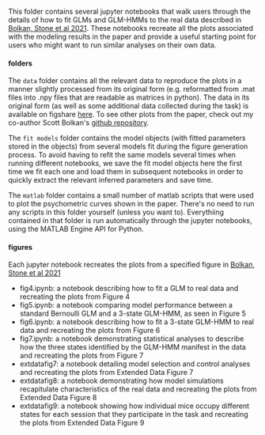 This folder contains several jupyter notebooks that walk users through the details of how to fit GLMs and GLM-HMMs to the real data described in [Bolkan, Stone et al 2021](https://www.biorxiv.org/content/10.1101/2021.07.23.453573v1). These notebooks recreate all the plots associated with the modeling results in the paper and provide a useful starting point for users who might want to run similar analyses on their own data. 

#### folders
The <code>data</code> folder contains all the relevant data to reproduce the plots in a manner slightly processed from its original form (e.g. reformatted from .mat files into .npy files that are readable as matrices in python). The data in its original form (as well as some additional data collected during the task) is available on figshare [here](https://figshare.com/search?q=10.6084%2Fm9.figshare.17299142). To see other plots from the paper, check out my co-author Scott Bolkan's [github repository](https://github.com/ssbolkan/BolkanStoneEtAl). 

The <code>fit models</code> folder contains the model objects (with fitted parameters stored in the objects) from several models fit during the figure generation process. To avoid having to refit the same models several times when running different notebooks, we save the fit model objects here the first time we fit each one and load them in subsequent notebooks in order to quickly extract the relevant inferred parameters and save time. 

The <code>matlab</code> folder contains a small number of matlab scripts that were used to plot the psychometric curves shown in the paper. There's no need to run any scripts in this folder yourself (unless you want to). Everythiing contained in that folder is run automatically through the jupyter notebooks, using the MATLAB Engine API for Python. 

#### figures
Each jupyter notebook recreates the plots from a specified figure in [Bolkan, Stone et al 2021](https://www.biorxiv.org/content/10.1101/2021.07.23.453573v1)
* fig4.ipynb: a notebook describing how to fit a GLM to real data and recreating the plots from Figure 4
* fig5.ipynb: a notebook comparing model performance between a standard Bernoulli GLM and a 3-state GLM-HMM, as seen in Figure 5
* fig6.ipynb: a notebook describing how to fit a 3-state GLM-HMM to real data and recreating the plots from Figure 6
* fig7.ipynb: a notebook demonstrating statistical analyses to describe how the three states identified by the GLM-HMM manifest in the data and recreating the plots from Figure 7
* extdatafig7: a notebook detailing model selection and control analyses and recreating the plots from Extended Data Figure 7
* extdatafig8: a notebook demonstrating how model simulations recapitulate characteristics of the real data and recreating the plots from Extended Data Figure 8
* extdatafig9: a notebook showing how individual mice occupy different states for each session that they participate in the task and recreating the plots from Extended Data Figure 9